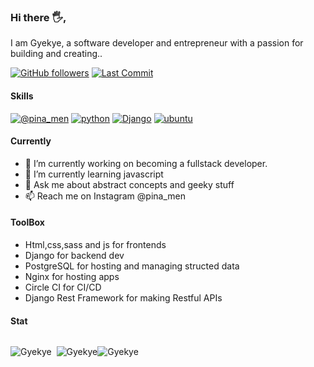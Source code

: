 ### Hi there 🖐️, 

I am Gyekye, a software developer and entrepreneur with a passion for building and creating..  


[![GitHub followers](https://img.shields.io/github/followers/Gyekye?style=social)](https://github.com/Gyekye)
[![Last Commit](https://img.shields.io/github/last-commit/Gyekye/Gyekye?style=social)](https://github.com/Gyekye)

#### Skills

[![@pina_men](https://img.shields.io/badge/pina_men-E4405F?style=for-the-badge&logo=instagram&logoColor=white)](https://instagram.com/pina_men)
[![python](https://img.shields.io/badge/Python-3776AB?style=for-the-badge&logo=python&logoColor=white)](https://github.com/Gyekye)
[![Django](https://img.shields.io/badge/Django-092E20?style=for-the-badge&logo=django&logoColor=white)](https://github.com/Gyekye)
[![ubuntu](https://img.shields.io/badge/Ubuntu-E95420?style=for-the-badge&logo=ubuntu&logoColor=white)](https://github.com/Gyekye)

#### Currently

- 🔭 I’m currently working on becoming a fullstack developer.
- 🌱 I’m currently learning javascript
- 💬 Ask me about abstract concepts and geeky stuff
- 📫 Reach me on Instagram @pina_men

#### ToolBox

- Html,css,sass and js for frontends
- Django for backend dev
- PostgreSQL for hosting and managing structed data
- Nginx for hosting apps
- Circle CI for CI/CD
- Django Rest Framework for making Restful APIs

#### Stat

<p style="display:inline-block; margin-bottom:8px;"><img align="center" src="https://github-readme-stats.vercel.app/api/top-langs?username=Gyekye&show_icons=true&theme=dark&text_color=ffffff&locale=en&layout=compact" alt="Gyekye" /></p>
<p style="display:inline">&nbsp;<img align="center" src="https://github-readme-stats.vercel.app/api?username=Gyekye&show_icons=true&theme=dark&text_color=ffffff&locale=en" alt="Gyekye"  /></p><p style="display:inline"><img align="center" src="https://github-readme-streak-stats.herokuapp.com/?user=Gyekye&theme=dark" alt="Gyekye" /></p>
